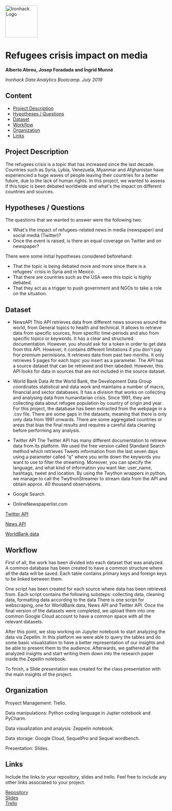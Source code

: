 <img src="https://bit.ly/2VnXWr2" alt="Ironhack Logo" width="100"/>

# Refugees crisis impact on media 
**Alberto Abreu, Josep Foradada and Íngrid Munné**

*Ironhack Data Analytics Bootcamp. July 2019*

## Content
- [Project Description](#project-description)
- [Hypotheses / Questions](#hypotheses-/-questions)
- [Dataset](#dataset)
- [Workflow](#workflow)
- [Organization](#organization)
- [Links](#links)

<a name="project-description"></a>

## Project Description

The refugees crisis is a topic that has increased since the last decade. Countries such as Syria, Lybia, Venezuela, Myanmar and Afghanistan have experiencied a huge waves of people leaving their countries for a better future, due to the lack of human rights. 
In this project, we wanted to assess if this topic is been debated worldwide and what's the impact on different countries and sources. 

<a name="hypotheses-/-questions"></a>

## Hypotheses / Questions

The questions that we wanted to answer were the following two: 

- What's the impact of refugees-related news in media (newspaper) and social media (Twitter)?
- Once the event is raised, is there an equal coverage on Twitter and on newspaper?

There were some initial hypotheses considered beforehand: 

- That the topic is being debated more and more since there is a refugees' crisis in Syria and in Mexico.  
- That there are countries such as the USA were this topic is highly debated. 
- That they act as a trigger to push government and NGOs to take a role on the situation. 

<a name="dataset"></a>

## Dataset

- NewsAPI
    This API retrieves data from different news sources around the world, from General topics to health and technical. It allows to retrieve data from specific sources, from specific time-periods and also from specific topics or keywords. It has a clear and structured documentation. However, you should ask for a token in order to get data from this API. However, it contains different limitations if you don't pay fror premium permisions.
    It retrieves data from past two months. 
    It only retrieves 5 pages for each topic you insert as a parameter. 
    The API has a source dataset that can be retrieved and then labeded. However, this API looks for data in sources that are not included in the source dataset. 
    
- World Bank Data 
    At the World Bank, the Development Data Group coordinates statistical and data work and maintains a number of macro, financial and sector databases. It has a division that works on collecting and analysing data from humanitarian crisis. Since 1991, they are collecting data about refugee population by country of origin and year. 
    For this project, the database has been extracted from the webpage in a .csv file. 
    There are some gaps in the datasets, meaning that there is only only data from 1991 onwards. 
    There are some aggregated countries or areas that bias the final results and requires a careful data cleaning before performing any analysis. 

- Twitter API 
    The Twitter API has many different documentation to retrieve data from its platform. We used the free version called Standard Search method which retrieves Tweets information from the last seven days using a parameter called “q” where you write down the keywords you want to use to filter the streaming. Moreover, you can specify the language, and what kind of information you want like: user_name, hashtags, tweet and location.
     By using the Twython wrappers in python, we manage to call the TwythonStreamer to stream data from the API and obtain approx. 40 thousand observations.

- Google Search 



- OnlineNewspaperlist.com 


[Twitter API](https://developer.twitter.com/en/docs.html) 

[News API]() 

[WorldBank data]() 

<a name="workflow"></a>

## Workflow

First of all, the work has been divided into each dataset that was analyzed. A common database has been created to have a common structure where all the data will be saved. Each table contains primary keys and foreign keys to be linked between them. 

One script has been created for each source where data has been retrieved from. Each script contains the following substeps: collecting data, cleaning data, formatting data according to the data There is one script for webscraping, one for WorldBank data, News API and Twitter API. Once the final version of the datasets were completed, we upload them into one common Google Cloud account to have a common space with all the relevant datasets. 

After this point, we stop working on Jupyter notebook to start analyzing the data via Zepellin. In this platform we were able to query the tables and do some basic visualization to have a better representation of our insights and be able to present them to the audience. Afterwards, we gathered all the analyzed insights and start writing them down into the research paper inside the Zepellin notebook. 

To finish, a Slide presentation was created for the class presentation with the main insights of the project. 

<a name="organization"></a>

## Organization

Proyect Management: Trello.

Data manipulations: Python coding language in Jupter notebook and PyCharm. 

Data visualization and analysis: Zeppelin notebook.

Data storage: Google Cloud, SequelPro and Sequel wordbench.

Presentation: Slides.

<a name="links"></a>

## Links
Include the links to your repository, slides and trello. Feel free to include any other links associated to your project. 

[Repository](https://github.com/albertoabreu91/Project-Week-3-Data-Thieves)  
[Slides](https://slides.com/ingridmunnecollado/project-3refugees-and-media)  
[Trello](https://trello.com/b/viApEXtv/ih-da-project-3)  
